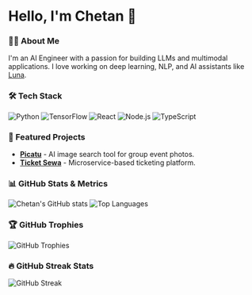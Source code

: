 # Hello, I'm Chetan 👋

### 👨‍💻 About Me
I'm an AI Engineer with a passion for building LLMs and multimodal applications. I love working on deep learning, NLP, and AI assistants like [Luna](https://chetanpun.com.np/). 

### 🛠️ Tech Stack
![Python](https://img.shields.io/badge/Python-3776AB?style=for-the-badge&logo=python&logoColor=white)
![TensorFlow](https://img.shields.io/badge/TensorFlow-FF6F00?style=for-the-badge&logo=tensorflow&logoColor=white)
![React](https://img.shields.io/badge/React-61DAFB?style=for-the-badge&logo=react&logoColor=black)
![Node.js](https://img.shields.io/badge/Node.js-339933?style=for-the-badge&logo=node.js&logoColor=white)
![TypeScript](https://img.shields.io/badge/TypeScript-3178C6?style=for-the-badge&logo=typescript&logoColor=white)

### 🌟 Featured Projects
- [**Picatu**](https://github.com/your-picatu-project) - AI image search tool for group event photos.
- [**Ticket Sewa**](https://github.com/your-ticket-sewa-project) - Microservice-based ticketing platform.


### 📊 GitHub Stats & Metrics
![Chetan's GitHub stats](https://github-readme-stats.vercel.app/api?username=chetan-pun&show_icons=true&theme=radical)
![Top Languages](https://github-readme-stats.vercel.app/api/top-langs/?username=chetan-pun&layout=compact&theme=radical)

### 🏆 GitHub Trophies
![GitHub Trophies](https://github-profile-trophy.vercel.app/?username=chetan-pun&theme=onedark&row=1&column=6)

### 🔥 GitHub Streak Stats
![GitHub Streak](https://streak-stats.demolab.com?user=chetan-pun&theme=radical&hide_border=true)
